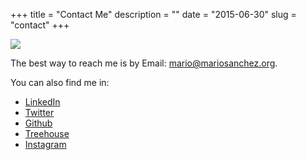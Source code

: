 +++
title = "Contact Me"
description = ""
date = "2015-06-30"
slug = "contact"
+++

<img src="../images/mypictr_165x165.jpg" class="profile"><br />

The best way to reach me is by Email: <a href="mailto:mario@mariosanchez.org">mario@mariosanchez.org</a>.

You can also find me in:

* [LinkedIn](http://www.linkedin.com/in/mariobox)
* [Twitter](http://www.twitter.com/mariobox)
* [Github](http://www.github.com/mariobox)
* [Treehouse](http://www.teamtreehouse.com/mariosanchezcarrion)
* [Instagram](http://www.instagram.com/mariosc305)


